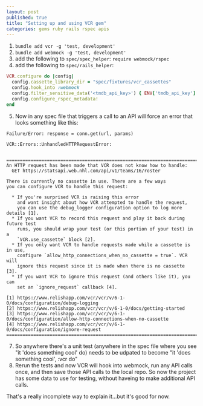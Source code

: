 ```yaml
---
layout: post
published: true
title: "Setting up and using VCR gem"
categories: gems ruby rails rspec apis
---
```


1. `bundle add vcr -g 'test, development'`
2. `bundle add webmock -g 'test, development'`
3. add the following to `spec/spec_helper`: `require webmock/rspec`
4. add the following to `spec/rails_helper`:

```ruby
VCR.configure do |config|
  config.cassette_library_dir = "spec/fixtures/vcr_cassettes"
  config.hook_into :webmock
  config.filter_sensitive_data('<tmdb_api_key>') { ENV['tmdb_api_key'] }
  config.configure_rspec_metadata!
end
```

5. Now in any spec file that triggers a call to an API will force an error that looks something like this:

```
Failure/Error: response = conn.get(url, params)

VCR::Errors::UnhandledHTTPRequestError:


================================================================================
An HTTP request has been made that VCR does not know how to handle:
  GET https://statsapi.web.nhl.com/api/v1/teams/16/roster

There is currently no cassette in use. There are a few ways
you can configure VCR to handle this request:

  * If you're surprised VCR is raising this error
    and want insight about how VCR attempted to handle the request,
    you can use the debug_logger configuration option to log more details [1].
  * If you want VCR to record this request and play it back during future test
    runs, you should wrap your test (or this portion of your test) in a
    `VCR.use_cassette` block [2].
  * If you only want VCR to handle requests made while a cassette is in use,
    configure `allow_http_connections_when_no_cassette = true`. VCR will
    ignore this request since it is made when there is no cassette [3].
  * If you want VCR to ignore this request (and others like it), you can
    set an `ignore_request` callback [4].

[1] https://www.relishapp.com/vcr/vcr/v/6-1-0/docs/configuration/debug-logging
[2] https://www.relishapp.com/vcr/vcr/v/6-1-0/docs/getting-started
[3] https://www.relishapp.com/vcr/vcr/v/6-1-0/docs/configuration/allow-http-connections-when-no-cassette
[4] https://www.relishapp.com/vcr/vcr/v/6-1-0/docs/configuration/ignore-request 
================================================================================

```

7. So anywhere there's a unit test (anywhere in the spec file where you see "it 'does something cool' do) needs to be udpated to become "it 'does something cool', :vcr do"
8. Rerun the tests and now VCR will hook into webmock, run any API calls once, and then save those API calls to the local repo. So now the project has some data to use for testing, without haveing to make additional API calls.

That's a really incomplete way to explain it...but it's good for now.
